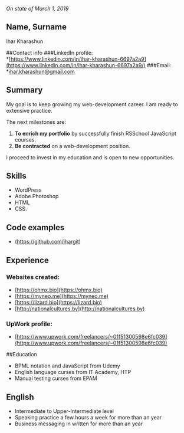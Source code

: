 *On state of March 1, 2019*

## Name, Surname
Ihar Kharashun

##Contact info
###LinkedIn profile:  
*[https://www.linkedin.com/in/ihar-kharashun-6697a2a9](https://www.linkedin.com/in/ihar-kharashun-6697a2a9/)
###Email:
*[ihar.kharashun@gmail.com](ihar.kharashun@gmail.com)

## Summary

My goal is to keep growing my web-development career. 
I am ready to extensive practice. 

The next milestones are:

1. **To enrich my portfolio** by successfully finish RSSchool JavaScript courses.
2. **Be contracted** on a web-development position.

I proceed to invest in my education and is open to new opportunities.
		
		
## Skills

* WordPress
* Adobe Photoshop
* HTML
* CSS.


## Code examples

* (https://github.com/ihargit)


## Experience

### Websites created:

* [https://ohmx.bio](https://ohmx.bio)
* [https://myneo.me](https://myneo.me)
* [https://lizard.bio](https://lizard.bio)
* [http://nationalcultures.by](http://nationalcultures.by)

### UpWork profile:

* [https://www.upwork.com/freelancers/~01f51300598e6fc039](https://www.upwork.com/freelancers/~01f51300598e6fc039)


##Education

* BPML notation and JavaScript from Udemy
* English language curses from IT Academy, HTP
* Manual testing curses from EPAM	


## English

* Intermediate to Upper-Intermediate level
* Speaking practice a few hours a week for more than an year
* Business messaging in written for more than an year

